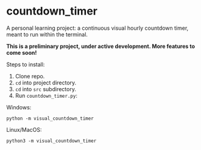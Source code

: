 # countdown_timer

A personal learning project: a continuous visual hourly countdown timer, meant to run within the terminal.

**This is a preliminary project, under active development. More features to come soon!**

Steps to install:

1. Clone repo.
2. `cd` into project directory.
3. `cd` into `src` subdirectory.
3. Run `countdown_timer.py`:

Windows:
```
python -m visual_countdown_timer
```

Linux/MacOS:
```
python3 -m visual_countdown_timer
```
